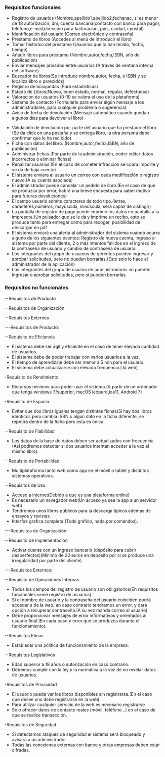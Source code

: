 ### Requisitos funcionales

- Registro de usuarios (Nombre,apellido1,apellido2,fechanac, si es menor de 18 autorización, dni, cuenta bancaria(contacto con banco para pago), telefono,e-mail,direccion para facturacion, pais, ciudad, cpostal)
- Identificación del usuario (Correo electrónico y contraseña)
- Préstamo de libros (Accedes al menú de introducir el libro)
- Tomar histórico del préstamo (Usuarios que lo han tenido, fecha, tiempo)
- Añadir libros para préstamo (Nombre,autor,fecha,ISBN, año de publicación)
- Enviar mensajes privados entre usuarios (A través de ventana interna del software)
- Buscador de libros(Se introduce nombre,autor, fecha, o ISBN y se localiza libro o parecidos)
- Registro de búsquedas (Para estadísticas)
- Estado de Libros(Nuevo, buen estado, normal, regular, defectuoso)
- Valoración de usuarios (0-10 se valora el uso de la plataforma)
- Sistema de contacto (Formulario para enviar algún mensaje a los administradores, para cualquier problema o sugerencia)
- Aviso de fecha de devolución (Mensaje automático cuando quedan algunos días para devolver el libro)
* Validación de devolución por parte del usuario que ha prestado el libro. (Se da click en una pestaña y se entrega libro, la otra persona debe confirmar que lo ha recibido)
* Ficha con datos del libro. (Nombre,autor,fecha,ISBN, año de publicación)
* Administrar fichas (Por parte de la administración, poder editar datos incorrectos o eliminar fichas)
* Penalizar usuarios (En el caso de cometer infracción se cobra importe y se da de baja cuenta)
* El sistema enviara al usuario un correo con cada modificación o registro nuevo.(A su cuenta asociada)
* El administrador puede cancelar un pedido de libro.(En el caso de que se produzca por error, habrá una breve encuesta para saber motivo para futuras devoluciones)
* El campo usuario admite caracteres de todo tipo.(letras, caracteres,números, mayúscula, minúscula, será capaz de distingir)
* La pantalla de registro de pago puede imprimir los datos en pantalla a la impresora.(Un pulsador que se le da y imprime un recibo, esto se produce tanto para entregar como para recoger, posibilidad de descargar en pdf
* El sistema enviará una alerta al administrador del sistema cuando ocurra alguno de los siguientes eventos: Registro de nueva cuenta, ingreso al sistema por parte del cliente, 2 o más intentos fallidos en el ingreso de la contraseña de usuario y cambio de contraseña de usuario.
* Los integrantes del grupo de usuarios de gerentes pueden ingresar y aprobar solicitudes, pero no pueden borrarlas.(Esto solo lo hace el administrador de la aplicación)
* Los integrantes del grupo de usuario de administradores no pueden ingresar o aprobar solicitudes, pero si pueden borrarlas.


### Requisitos no funcionales
--Requisitos de Producto

--Requisitos de Organización

--Requisitos Externos

---Requisitos de Producto:

--Requisito de Eficiencia
* El sistema debe ser ágil y eficiente en el caso de tener elevada cantidad de usuarios.
* El sistema debe de poder trabajar con varios usuarios a la vez.
* El tiempo de aprendizaje debe ser menor a 5 min para el usuario.
* El sistema debe actualizarse con elevada frecuencia.( la web)

-Requisito de Rendimiento
* Recursos mínimos para poder usar el sistema.(A partir de un ordenador que tenga windows 7/superior, macOS leopard,ios11, Android 7)

-Requisito de Espacio
* Evitar que dos libros iguales tengan distintas fichas(Si hay dos libros idénticos pero cambia ISBN o algún dato en la ficha diferente, se repetirá dentro de la ficha pero esta es única.

--Requisito de Fiabilidad
* Los datos de la base de datos deben ser actualizados con frecuencia.(Así podremos detectar si dos usuarios intentan acceder a la vez al mismo libro).

--Requisito de Portabilidad
* Multiplataforma tanto web como app en el móvil o tablet y distintos sistemas operativos.

--Requisitos de Uso
* Acceso a internet(Debido a que es una plataforma online)
* Es necesario un navegador web(Un acceso ya sea la app a un servidor web)
* Tendremos unos libros públicos para la descarga típicos ademas de ensayos y revistas.
* Interfaz grafica completa.(Todo gráfico, nada por comandos).

---Requisitos de Organización:

--Requisito de Implementación
* Activar cuenta con un ingreso bancario (depósito para cubrir desperfectos)(Mínimo de 20 euros en deposito por si se produce una irregularidad por parte del cliente)


---Requisitos Externos:

--Requisito de Operaciones Internas
* Todos los campos del registro de usuario son obligatorios(En requisitos funcionales viene registro de usuarios)
* Si el nombre de usuario y la contraseña del usuario coinciden podrá acceder a de la web. en caso contrario tendremos un error, y dará opción a recuperar contraseña.(A su vez manda correo al usuario)
* Debe proporcionar mensajes de error informativos y orientados al usuario final.(En cada paso y error que se produzca durante el funcionamiento).

--Requisitos Eticos  
* Establecer una pólitica de funcionamiento de la empresa.

--Requisitos Legislativos
* Edad superior a 18 años o autorización en caso contrario.
* Debemos cumplir con la ley y la normativa a la vez de no revelar datos de usuarios.

-Requisitos de Privacidad
* El usuario puede ver los libros disponibles sin registrarse.(En el caso que desee uno debe registrarse en la web)
* Para utilizar cualquier servicio de la web es necesario registrarse
* Solo ofrecer datos de contacto reales (móvil, teléfono...) en el caso de que se realice transacción. 

-Requisitos de Seguridad
* Si detectamos ataques de seguridad el sistema será bloqueado y avisara a un administrador.
* Todas las conexiones externas con banco y otras empresas deben estar cifradas.








